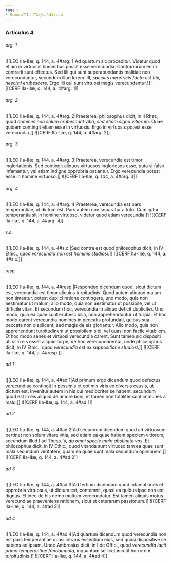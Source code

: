 ```yaml
---
tags : 
- Summa/IIa-IIæ/q.144/a.4
---
```


### Articulus 4

###### arg. 1
![[LEO IIa-IIæ, q. 144, a. 4#arg. 1|Ad quartum sic proceditur. Videtur quod etiam in virtuosis hominibus possit esse verecundia. Contrariorum enim contrarii sunt effectus. Sed illi qui sunt superabundantis malitiae non verecundantur, secundum illud Ierem. III, *species meretricis facta est tibi, nescisti erubescere*. Ergo illi qui sunt virtuosi magis verecundantur.]]
![[CERF IIa-IIæ, q. 144, a. 4#arg. 1]]

###### arg. 2
![[LEO IIa-IIæ, q. 144, a. 4#arg. 2|Praeterea, philosophus dicit, in II Rhet., quod *homines non solum erubescunt vitia, sed etiam signa vitiorum*. Quae quidem contingit etiam esse in virtuosis. Ergo in virtuosis potest esse verecundia.]]
![[CERF IIa-IIæ, q. 144, a. 4#arg. 2]]

###### arg. 3
![[LEO IIa-IIæ, q. 144, a. 4#arg. 3|Praeterea, verecundia est timor ingloriationis. Sed contingit aliquos virtuosos ingloriosos esse, puta si falso infamantur, vel etiam indigne opprobria patiantur. Ergo verecundia potest esse in homine virtuoso.]]
![[CERF IIa-IIæ, q. 144, a. 4#arg. 3]]

###### arg. 4
![[LEO IIa-IIæ, q. 144, a. 4#arg. 4|Praeterea, verecundia est pars temperantiae, ut dictum est. Pars autem non separatur a toto. Cum igitur temperantia sit in homine virtuoso, videtur quod etiam verecundia.]]
![[CERF IIa-IIæ, q. 144, a. 4#arg. 4]]

###### s.c.
![[LEO IIa-IIæ, q. 144, a. 4#s.c.|Sed contra est quod philosophus dicit, in IV Ethic., quod *verecundia non est hominis studiosi*.]]
![[CERF IIa-IIæ, q. 144, a. 4#s.c.]]

###### resp.
![[LEO IIa-IIæ, q. 144, a. 4#resp.|Respondeo dicendum quod, sicut dictum est, verecundia est timor alicuius turpitudinis. Quod autem aliquod malum non timeatur, potest duplici ratione contingere, uno modo, quia non aestimatur ut malum; alio modo, quia non aestimatur ut possibile, vel ut difficile vitari. Et secundum hoc, verecundia in aliquo deficit dupliciter. Uno modo, quia ea quae sunt erubescibilia, non apprehenduntur ut turpia. Et hoc modo carent verecundia homines in peccatis profundati, quibus sua peccata non displicent, sed magis de eis gloriantur. Alio modo, quia non apprehendunt turpitudinem ut possibilem sibi, vel quasi non facile vitabilem. Et hoc modo senes et virtuosi verecundia carent. Sunt tamen sic dispositi ut, si in eis esset aliquid turpe, de hoc verecundarentur, unde philosophus dicit, in IV Ethic., quod *verecundia est ex suppositione studiosi*.]]
![[CERF IIa-IIæ, q. 144, a. 4#resp.]]

###### ad 1
![[LEO IIa-IIæ, q. 144, a. 4#ad 1|Ad primum ergo dicendum quod defectus verecundiae contingit in pessimis et optimis viris ex diversis causis, ut dictum est. Invenitur autem in his qui mediocriter se habent, secundum quod est in eis aliquid de amore boni, et tamen non totaliter sunt immunes a malo.]]
![[CERF IIa-IIæ, q. 144, a. 4#ad 1]]

###### ad 2
![[LEO IIa-IIæ, q. 144, a. 4#ad 2|Ad secundum dicendum quod ad virtuosum pertinet non solum vitare vitia, sed etiam ea quae habent speciem vitiorum, secundum illud I ad Thess. V, *ab omni specie mala abstinete vos*. Et philosophus dicit, in IV Ethic., quod vitanda sunt virtuoso tam ea quae sunt mala secundum veritatem, quam ea quae sunt mala secundum opinionem.]]
![[CERF IIa-IIæ, q. 144, a. 4#ad 2]]

###### ad 3
![[LEO IIa-IIæ, q. 144, a. 4#ad 3|Ad tertium dicendum quod infamationes et opprobria virtuosus, ut dictum est, contemnit, quasi ea quibus ipse non est dignus. Et ideo de his nemo multum verecundatur. Est tamen aliquis motus verecundiae praeveniens rationem, sicut et ceterarum passionum.]]
![[CERF IIa-IIæ, q. 144, a. 4#ad 3]]

###### ad 4
![[LEO IIa-IIæ, q. 144, a. 4#ad 4|Ad quartum dicendum quod verecundia non est pars temperantiae quasi intrans essentiam eius, sed quasi dispositive se habens ad ipsam. Unde Ambrosius dicit, in I de Offic., quod *verecundia iacit prima temperantiae fundamenta*, inquantum scilicet incutit horrorem turpitudinis.]]
![[CERF IIa-IIæ, q. 144, a. 4#ad 4]]

